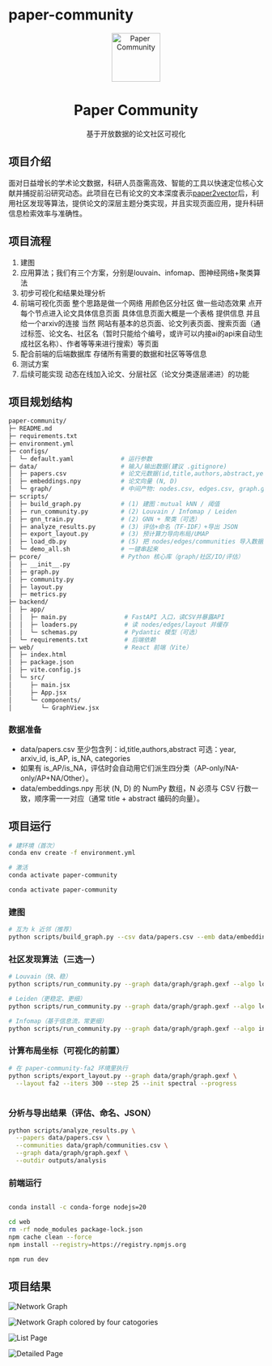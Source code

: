 # paper-community

<p align="center">
  <a href="https://github.com/你的组织或用户名/paper-community">
    <img src="web/public/pic/logo.svg" alt="Paper Community" height="96">
  </a>
</p>

<h1 align="center">Paper Community</h1>
<p align="center">
  基于开放数据的论文社区可视化
</p>

## 项目介绍

面对日益增长的学术论文数据，科研人员亟需高效、智能的工具以快速定位核心文献并捕捉前沿研究动态。此项目在已有论文的文本深度表示[paper2vector](https://github.com/Gimmnm/paper2vector)后，利用社区发现等算法，提供论文的深层主题分类实现，并且实现页面应用，提升科研信息检索效率与准确性。

## 项目流程

1. 建图
2. 应用算法；我们有三个方案，分别是louvain、infomap、图神经网络+聚类算法
3. 初步可视化和结果处理分析
4. 前端可视化页面 整个思路是做一个网络 用颜色区分社区 做一些动态效果 点开每个节点进入论文具体信息页面 具体信息页面大概是一个表格 提供信息 并且给一个arxiv的连接 当然 网站有基本的总页面、论文列表页面、搜索页面（通过标签、论文名、社区名（暂时只能给个编号，或许可以内接ai的api来自动生成社区名称）、作者等等来进行搜索）等页面
5. 配合前端的后端数据库 存储所有需要的数据和社区等等信息
6. 测试方案
7. 后续可能实现 动态在线加入论文、分层社区（论文分类逐层递进）的功能

## 项目规划结构

```bash
paper-community/
├─ README.md
├─ requirements.txt
├─ environment.yml
├─ configs/
│  └─ default.yaml             # 运行参数
├─ data/                       # 输入/输出数据(建议 .gitignore)
│  ├─ papers.csv               # 论文元数据(id,title,authors,abstract,year,arxiv_id,categories,...)
│  ├─ embeddings.npy           # 论文向量 (N, D)
│  └─ graph/                   # 中间产物: nodes.csv, edges.csv, graph.gexf, graph.json
├─ scripts/
│  ├─ build_graph.py           # (1) 建图：mutual kNN / 阈值
│  ├─ run_community.py         # (2) Louvain / Infomap / Leiden
│  ├─ gnn_train.py             # (2) GNN + 聚类（可选）
│  ├─ analyze_results.py       # (3) 评估+命名（TF-IDF）+导出 JSON
│  ├─ export_layout.py         # (3) 预计算力导向布局/UMAP
│  ├─ load_db.py               # (5) 把 nodes/edges/communities 导入数据库
│  └─ demo_all.sh              # 一键串起来
├─ pcore/                      # Python 核心库（graph/社区/IO/评估）
│  ├─ __init__.py
│  ├─ graph.py
│  ├─ community.py
│  ├─ layout.py
│  ├─ metrics.py
├─ backend/
│  ├─ app/
│  │  ├─ main.py                # FastAPI 入口，读CSV并暴露API
│  │  ├─ loaders.py             # 读 nodes/edges/layout 并缓存
│  │  └─ schemas.py             # Pydantic 模型（可选）
│  └─ requirements.txt          # 后端依赖
├─ web/                         # React 前端（Vite）
│  ├─ index.html
│  ├─ package.json
│  ├─ vite.config.js
│  └─ src/
│     ├─ main.jsx
│     ├─ App.jsx
│     └─ components/
│        └─ GraphView.jsx 
```

### 数据准备

- data/papers.csv
至少包含列：id,title,authors,abstract
可选：year, arxiv_id, is_AP, is_NA, categories
- 如果有 is_AP/is_NA，评估时会自动用它们派生四分类（AP-only/NA-only/AP+NA/Other）。
- data/embeddings.npy
形状 (N, D) 的 NumPy 数组，N 必须与 CSV 行数一致，顺序需一一对应（通常 title + abstract 编码的向量）。

## 项目运行

```bash
# 建环境（首次）
conda env create -f environment.yml

# 激活
conda activate paper-community

conda activate paper-community
```

### 建图

```bash
# 互为 k 近邻（推荐）
python scripts/build_graph.py --csv data/papers.csv --emb data/embeddings.npy --mode mutual-knn --k 10 --tau 0.30 --outdir data/graph
```

### 社区发现算法（三选一）

```bash
# Louvain（快、稳）
python scripts/run_community.py --graph data/graph/graph.gexf --algo louvain --resolution 2.0

# Leiden（更稳定、更细）
python scripts/run_community.py --graph data/graph/graph.gexf --algo leiden  --resolution 2.0cd backend

# Infomap（基于信息流，常更细）
python scripts/run_community.py --graph data/graph/graph.gexf --algo infomap
```

### 计算布局坐标（可视化的前置）

```bash
# 在 paper-community-fa2 环境里执行
python scripts/export_layout.py --graph data/graph/graph.gexf \
  --layout fa2 --iters 300 --step 25 --init spectral --progress
  
```

### 分析与导出结果（评估、命名、JSON）

```bash
python scripts/analyze_results.py \
  --papers data/papers.csv \
  --communities data/graph/communities.csv \
  --graph data/graph/graph.gexf \
  --outdir outputs/analysis

```

### 前端运行

```bash

conda install -c conda-forge nodejs=20

cd web
rm -rf node_modules package-lock.json
npm cache clean --force
npm install --registry=https://registry.npmjs.org

npm run dev

```

## 项目结果

![Network Graph](/web/public/pic/network.png)

![Network Graph colored by four catogories](/web/public/pic/network_four.png)

![List Page](/web/public/pic/list_page.png)

![Detailed Page](/web/public/pic/detail_page.png)
